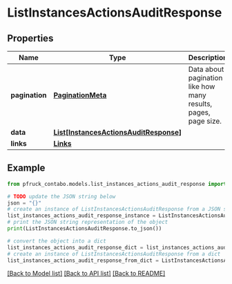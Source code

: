 # ListInstancesActionsAuditResponse


## Properties

Name | Type | Description | Notes
------------ | ------------- | ------------- | -------------
**pagination** | [**PaginationMeta**](PaginationMeta.md) | Data about pagination like how many results, pages, page size. | 
**data** | [**List[InstancesActionsAuditResponse]**](InstancesActionsAuditResponse.md) |  | 
**links** | [**Links**](Links.md) |  | 

## Example

```python
from pfruck_contabo.models.list_instances_actions_audit_response import ListInstancesActionsAuditResponse

# TODO update the JSON string below
json = "{}"
# create an instance of ListInstancesActionsAuditResponse from a JSON string
list_instances_actions_audit_response_instance = ListInstancesActionsAuditResponse.from_json(json)
# print the JSON string representation of the object
print(ListInstancesActionsAuditResponse.to_json())

# convert the object into a dict
list_instances_actions_audit_response_dict = list_instances_actions_audit_response_instance.to_dict()
# create an instance of ListInstancesActionsAuditResponse from a dict
list_instances_actions_audit_response_from_dict = ListInstancesActionsAuditResponse.from_dict(list_instances_actions_audit_response_dict)
```
[[Back to Model list]](../README.md#documentation-for-models) [[Back to API list]](../README.md#documentation-for-api-endpoints) [[Back to README]](../README.md)


